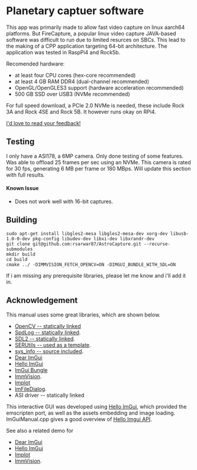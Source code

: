 # Planetary captuer software


This app was primarily made to allow fast video capture on linux aarch64 platforms. But FireCapture, a popular linux video capture JAVA-based software was difficult to run due to limited resurces on SBCs.
This lead to the making of a CPP application targeting 64-bit architecture. The application was tested in RaspPi4 and Rock5b.

Recomended hardware:
* at least four CPU cores (hex-core recommended)
* at least 4 GB RAM DDR4 (dual-channel recommended)
* OpenGL/OpenGLES3 support (hardware acceleration recommended)
* 500 GB SSD over USB3 (NVMe recommended)

For full speed download, a PCIe 2.0 NVMe is needed, these include Rock 3A and Rock 4SE and Rock 5B. It however runs okay on RPi4.

[I'd love to read your feedback!](https://github.com/rsarwar87/AstroCapture/issues)

## Testing
I only have a ASI178, a 6MP camera. Only done testing of some features. Was able to offload 25 frames per sec using an NVMe. This camera is rated for 30 fps, generating 6 MB per frame or 180 MBps. Will update this section with full results.

#### Known Issue
* Does not work well with 16-bit captures.
## Building
```
sudo apt-get install libgles2-mesa libgles2-mesa-dev xorg-dev libusb-1.0-0-dev pkg-config libudev-dev libxi-dev libxrandr-dev 
git clone git@github.com:rsarwar87/AstroCapture.git --recurse-submodules
mkdir build
cd build
cmake ../ -DIMMVISION_FETCH_OPENCV=ON -DIMGUI_BUNDLE_WITH_SDL=ON
```

If i am missing any prerequisite libraries, please let me know and i'll add it in.


## Acknowledgement

This manual uses some great libraries, which are shown below.
* [OpenCV -- statically linked](https://opencv.org/)
* [SpdLog -- statically linked](https://github.com/gabime/spdlog).
* [SDL2 -- statically linked](https://github.com/libsdl-org/SDL).
* [SERUtils -- used as a template](https://github.com/artix75/SERUtils).
* [sys_info -- source included](https://github.com/SaulBerrenson/sys_info).
* [Dear ImGui](https://github.com/ocornut/imgui)
* [Hello ImGui](https://github.com/pthom/hello_imgui)
* [ImGui Bungle](https://github.com/pthom/imgui_bundle)
* [ImmVision](https://github.com/pthom/immvision/).
* [Implot](https://traineq.org/implot_demo/src/implot_demo.html)
* [ImFileDialog](https://github.com/pthom/ImFileDialog).
* ASI driver -- statically linked

This interactive GUI was developed using [Hello ImGui](https://github.com/pthom/hello_imgui), which provided the emscripten port, as well as the assets embedding and image loading. ImGuiManual.cpp gives a good overview of [Hello Imgui API](https://github.com/pthom/hello_imgui/blob/master/src/hello_imgui/hello_imgui_api.md).

See also a related demo for 
* [Dear ImGui](https://raw.githubusercontent.com/wiki/ocornut/imgui/web/v167/v167-misc.png)
* [Hello ImGui](https://github.com/pthom/hello_imgui)
* [Implot](https://traineq.org/implot_demo/src/implot_demo.html)
* [ImmVision](https://traineq.org/ImGuiBundle/emscripten/bin/demo_immvision_launcher.html).

